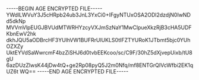 -----BEGIN AGE ENCRYPTED FILE-----
YWdlLWVuY3J5cHRpb24ub3JnL3YxCi0+IFgyNTUxOSA2ODl2dzdjN0IwNDd5dkNp
MVVmVlpEUGJBVUdMTWRHYzcyVXJmSzNaY1MwClpueXkzRjB3cHA5UDFKbnEwV2hk
dkhJQU5aODBrcHF3YUlhVW1BUFRrUlUKLS0tIFZTYURoK1JTbmt5bjc0YUhOZXZy
UktEYVdSaWwrcmF4bzZiSHJ6d0tvbEEKcoo/sc/C9F/30hZ5dXjvepUixb/tU8gU
6azDUzZlwsK44jDw4tQ+ge2Rp08pyQ5J2m0Nfq/mf8ENTGrQIVcWfbi2EK1qUZ6t
WQ==
-----END AGE ENCRYPTED FILE-----
